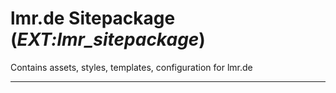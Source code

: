 # lmr.de Sitepackage (_EXT:lmr_sitepackage_)

Contains assets, styles, templates, configuration for lmr.de

---
